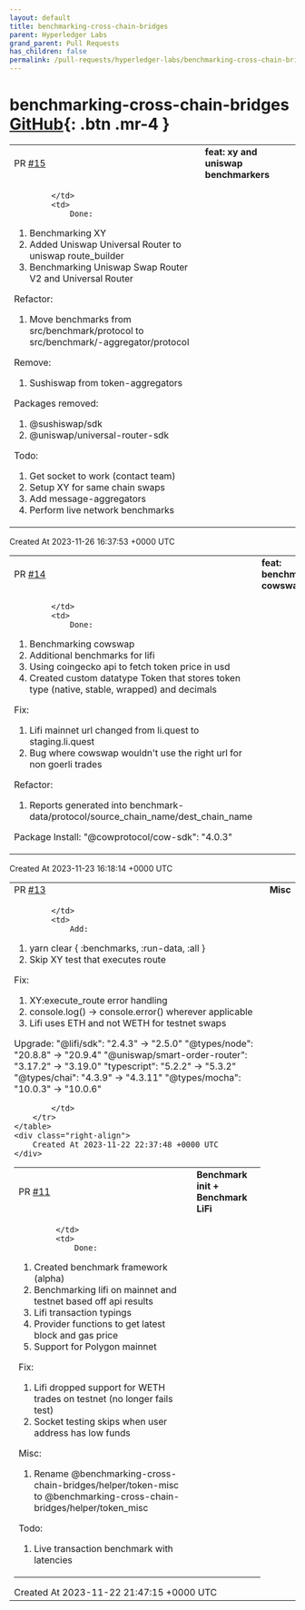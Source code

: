 ```yaml
---
layout: default
title: benchmarking-cross-chain-bridges
parent: Hyperledger Labs
grand_parent: Pull Requests
has_children: false
permalink: /pull-requests/hyperledger-labs/benchmarking-cross-chain-bridges
---
```


# benchmarking-cross-chain-bridges <span class="fs-3 right-align">[GitHub](https://github.com/hyperledger-labs/benchmarking-cross-chain-bridges){: .btn .mr-4 }</span>


<div>
    <table>
        <tr>
            <td>
                PR <a href="https://github.com/hyperledger-labs/benchmarking-cross-chain-bridges/pull/15" class=".btn">#15</a>
            </td>
            <td>
                <b>
                    feat: xy and uniswap benchmarkers
                </b>
            </td>
        </tr>
        <tr>
            <td>
                
            </td>
            <td>
                Done:
1. Benchmarking XY 
2. Added Uniswap Universal Router to uniswap route_builder
3. Benchmarking Uniswap Swap Router V2 and Universal Router

Refactor: 
1. Move benchmarks from src/benchmark/protocol to src/benchmark/-aggregator/protocol

Remove: 
1. Sushiswap from token-aggregators

Packages removed:
1. @sushiswap/sdk 
2. @uniswap/universal-router-sdk

Todo:
1. Get socket to work (contact team)
2. Setup XY for same chain swaps
3. Add message-aggregators
4. Perform live network benchmarks
            </td>
        </tr>
    </table>
    <div class="right-align">
        Created At 2023-11-26 16:37:53 +0000 UTC
    </div>
</div>

<div>
    <table>
        <tr>
            <td>
                PR <a href="https://github.com/hyperledger-labs/benchmarking-cross-chain-bridges/pull/14" class=".btn">#14</a>
            </td>
            <td>
                <b>
                    feat: benchmarking cowswap
                </b>
            </td>
        </tr>
        <tr>
            <td>
                
            </td>
            <td>
                Done:
1. Benchmarking cowswap
2. Additional benchmarks for lifi
3. Using coingecko api to fetch token price in usd
4. Created custom datatype Token that stores token type (native, stable, wrapped) and decimals

Fix:
1. Lifi mainnet url changed from li.quest to staging.li.quest
2. Bug where cowswap wouldn't use the right url for non goerli trades

Refactor:
1. Reports generated into benchmark-data/protocol/source_chain_name/dest_chain_name


Package Install:
"@cowprotocol/cow-sdk": "4.0.3"
            </td>
        </tr>
    </table>
    <div class="right-align">
        Created At 2023-11-23 16:18:14 +0000 UTC
    </div>
</div>

<div>
    <table>
        <tr>
            <td>
                PR <a href="https://github.com/hyperledger-labs/benchmarking-cross-chain-bridges/pull/13" class=".btn">#13</a>
            </td>
            <td>
                <b>
                    Misc
                </b>
            </td>
        </tr>
        <tr>
            <td>
                
            </td>
            <td>
                Add:
1. yarn clear { :benchmarks, :run-data, :all }
2. Skip XY test that executes route

Fix:
1. XY:execute_route error handling
2.  console.log() -> console.error() wherever applicable
3. Lifi uses ETH and not WETH for testnet swaps

Upgrade:
"@lifi/sdk": "2.4.3" -> "2.5.0"
"@types/node": "20.8.8" -> "20.9.4"
"@uniswap/smart-order-router": "3.17.2" -> "3.19.0"
"typescript": "5.2.2" -> "5.3.2"
"@types/chai": "4.3.9" -> "4.3.11"
"@types/mocha": "10.0.3" -> "10.0.6"

            </td>
        </tr>
    </table>
    <div class="right-align">
        Created At 2023-11-22 22:37:48 +0000 UTC
    </div>
</div>

<div>
    <table>
        <tr>
            <td>
                PR <a href="https://github.com/hyperledger-labs/benchmarking-cross-chain-bridges/pull/11" class=".btn">#11</a>
            </td>
            <td>
                <b>
                    Benchmark init + Benchmark LiFi
                </b>
            </td>
        </tr>
        <tr>
            <td>
                
            </td>
            <td>
                Done:
1. Created benchmark framework (alpha)
2. Benchmarking lifi on mainnet and testnet based off api results 
3. Lifi transaction typings 
4. Provider functions to get latest block and gas price
5. Support for Polygon mainnet

Fix:
1. Lifi dropped support for WETH trades on testnet (no longer fails test)
2. Socket testing skips when user address has low funds 

Misc:
1. Rename @benchmarking-cross-chain-bridges/helper/token-misc to @benchmarking-cross-chain-bridges/helper/token_misc 

Todo: 
1. Live transaction benchmark with latencies
            </td>
        </tr>
    </table>
    <div class="right-align">
        Created At 2023-11-22 21:47:15 +0000 UTC
    </div>
</div>

